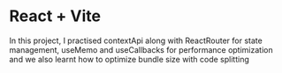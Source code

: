 # React + Vite
In this project, I practised contextApi along with ReactRouter for state management, useMemo and useCallbacks for performance optimization and we also learnt how to optimize bundle size with code splitting
